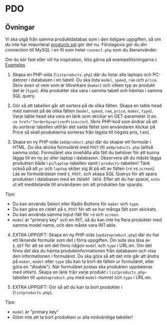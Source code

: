 # PDO

## Övningar

Vi ska utgå från samma produktdatabas som i den tidigare uppgiften, så om du inte har importerat [products.sql](https://raw.githubusercontent.com/Vinnovera/cms-php-mysql-2019/master/exercises/products.sql) gör det nu. Förslagsvis gör du din connection till MySQL i en fil som heter `connect.php` som du återanvänder. 

Om du kör fast eller vill ha inspiration, titta gärna på exempellösningarna i: [Examples](https://github.com/Vinnovera/cms-php-mysql-2019/tree/master/examples/pdo)

1. Skapa en PHP-sida (`listproducts.php`) där du listar alla laptops och PC-datorer i databasen i en tabell. Du ska lista `model`, `speed`, `ram` och `price`. Skriv även ut vem som är tillverkare (`maker`) och vilken typ av produkt det är (`type`). Alla produkter ska vara i samma tabell och hämtas i samma SQL query.

2. Gör så att tabellen går att sortera på de olika fälten. Skapa en table head med namnet på de olika fälten (`model`, `speed`, `ram`, `price`, `maker`, `type`). Varje table head ska vara en länk som skickar en GET-parameter (t.ex. `<a href="?orderby=price>Price</a>`). Skriv PHP-kod som ändrar så att du sorterar tabellen utifrån det valda fältet (om användaren klickar på Price så skall produkterna sorteras från lägsta till högsta pris, t.ex).

3. Skapa en ny PHP-sida (`addproduct.php`) där du skapar ett formulär i HTML. Du ska skicka formuläret med `POST` till `addproducts.php` (alltså samma sida). Formuläret ska innehålla alla fält du behöver för att kunna lägga till en ny pc eller laptop i databasen. Observera att du måste lägga produkten både i `pc`/`laptop`-tabellen samt i `products`-tabellen! Tänk också på att `pc` och `laptop` skiljer sig åt på ett av fälten (`rd` vs `screen`). Läs av formulärdatan med `$_POST`, och skapa SQL Querys för att spara produkten i databasen med en `INSERT INTO`. Efter att du har sparat, `echo` ut ett meddelande till användaren om att produkten har sparats. 

Tips: 
 * Du kan använda Select eller Radio Buttons för `maker` och `type`. 
 * Du kan göra en `COUNT` på `$_POST` för att se hur många fält som skickats. 
 * Du kan använda samma input-fält för `rd` och `screen`. 
 * `model` är "primary key" och en INT, så du kan inte ha flera produkter med samma model name, och den måste vara INT:able.

4. EXTRA UPPGIFT: Skapa en ny PHP-sida (`updateproduct.php`) där du har ett liknande formulär som det i förra uppgiften. Din sida ska läsa av `$_GET` för att se om det finns någon `model` och `type` i URL:en. Om det finns det ska du hämta produktinformationen från databasen och visa den informationen i formuläret. Du ska göra så att det inte går att ändra på `maker`, `model` eller `type` (du kan ta bort de fälten ur formuläret, eller göra en "disable"). När formuläret postas ska produkten uppdateras med `UPDATE`. Skapa en länk från varje produkt i `listproducts.php`-tabellen till `updateproduct.php` med `model`-numret och `type` i URL:en. 

5. EXTRA UPPGIFT: Gör så att du kan ta bort produkter i (`listproducts.php`). 

Tips: 
 * `model` är "primary key"
 * Glöm inte att ta bort produkten ur alla nödvändiga tabeller!